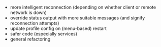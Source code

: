 * more intelligent reconnection (depending on whether client or remote network is down)
* override status output with more suitable messages (and signify reconnection attempts)
* update profile config on (menu-based) restart
* safer code (especially services)
* general refactoring
